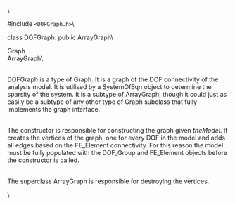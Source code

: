 \

\#include  `<DOFGraph.h>`\

class DOFGraph: public ArrayGraph\

Graph\
ArrayGraph\

\
DOFGraph is a type of Graph. It is a graph of the DOF connectivity of
the analysis model. It is utilised by a SystemOfEqn object to determine
the sparsity of the system. It is a subtype of ArrayGraph, though it
could just as easily be a subtype of any other type of Graph subclass
that fully implements the graph interface.

\
The constructor is responsible for constructing the graph given
*theModel*. It creates the vertices of the graph, one for every DOF in
the model and adds all edges based on the FE_Element connectivity. For
this reason the model must be fully populated with the DOF_Group and
FE_Element objects before the constructor is called.

\
The superclass ArrayGraph is responsible for destroying the vertices.

\
